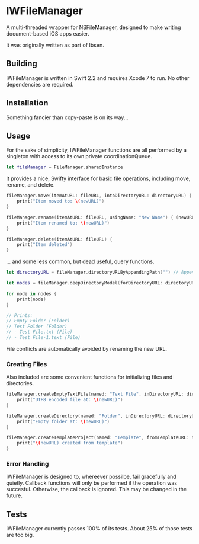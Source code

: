 # IWFileManager
A multi-threaded wrapper for NSFileManager, designed to make writing document-based iOS apps easier.

It was originally written as part of Ibsen.

## Building
IWFileManager is written in Swift 2.2 and requires Xcode 7 to run. No other dependencies are required. 

## Installation
Something fancier than copy-paste is on its way...

## Usage
For the sake of simplicity, IWFileManager functions are all performed by a singleton with access to its own private coordinationQueue.

```Swift
let fileManager = FileManager.sharedInstance
```

It provides a nice, Swifty interface for basic file operations, including move, rename, and delete.

```Swift
fileManager.move(itemAtURL: fileURL, intoDirectoryURL: directoryURL) { (newURL) in
	print("Item moved to: \(newURL)")
}

fileManager.rename(itemAtURL: fileURL, usingName: "New Name") { (newURL) in
	print("Item renamed to: \(newURL)")
}

fileManager.delete(itemAtURL: fileURL) { 
	print("Item deleted")
}
```

... and some less common, but dead useful, query functions.

```Swift
let directoryURL = fileManager.directoryURLByAppendingPath("") // Appends path to ~/Documents

let nodes = fileManager.deepDirectoryModel(forDirectoryURL: directoryURL)

for node in nodes {
	print(node)
}

// Prints: 
// Empty Folder (Folder)
// Test Folder (Folder)
// - Test File.txt (File)
// - Test File-1.text (File)
```

File conflicts are automatically avoided by renaming the new URL. 

### Creating Files
Also included are some convenient functions for initializing files and directories.

```Swift
fileManager.createEmptyTextFile(named: "Text File", inDirectoryURL: directoryURL) { (newURL) in
	print("UTF8 encoded file at: \(newURL)")
}

fileManager.createDirectory(named: "Folder", inDirectoryURL: directoryURL) { (newURL) in
	print("Empty folder at: \(newURL)")
}

fileManager.createTemplateProject(named: "Template", fromTemplateURL: templateURL, inDirectoryURL: directoryURL) { (newURL) in
	print("\(newURL) created from template")
}
```

### Error Handling
IWFileManager is designed to, whereever possilbe, fail gracefully and quietly. Callback functions will only be performed if the operation was succesful. Otherwise, the callback is ignored. This may be changed in the future.

## Tests
IWFileManager currently passes 100% of its tests. About 25% of those tests are too big.
